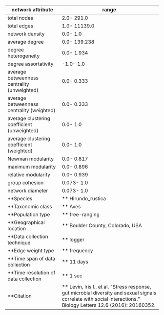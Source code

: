 network attribute|range
---|---
total nodes|2.0- 291.0
total edges|1.0- 11139.0
network density|0.0- 1.0
average degree|0.0- 139.238
degree heterogeneity|0.0- 1.934
degree assortativity|-1.0- 1.0
average betweenness centrality (unweighted)|0.0- 0.333
average betweenness centrality (weighted)|0.0- 0.333
average clustering coefficient (unweighted)|0.0- 1.0
average clustering coefficient (weighted)|0.0- 1.0
Newman modularity|0.0- 0.817
maximum modularity|0.0- 0.896
relative modularity|0.0- 0.939
group cohesion|0.073- 1.0
network diameter|0.073- 1.0
**Species|** Hirundo_rustica
**Taxonomic class|** Aves
**Population type|** free-ranging
**Geographical location|** Boulder County, Colorado, USA
**Data collection technique|** logger
**Edge weight type|** frequency
**Time span of data collection|** 11 days
**Time resolution of data collection|** 1 sec
**Citation|** Levin, Iris I., et al. "Stress response, gut microbial diversity and sexual signals correlate with social interactions." Biology Letters 12.6 (2016): 20160352.